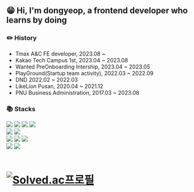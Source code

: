 <h2>😁 Hi, I'm dongyeop, a frontend developer who learns by doing</h2>
<h3>✏️ History</h3>

- Tmax A&C FE developer, 2023.08 ~<br/>
- Kakao Tech Campus 1st, 2023.04 ~ 2023.08<br/>
- Wanted PreOnboarding Intership, 2023.04 ~ 2023.05<br/>
- PlayGround(Startup team activity), 2022.03 ~ 2022.09<br/>
- DND  2022.02 ~ 2022.03<br/>
- LikeLion Pusan, 2020.04 ~ 2021.12<br/>
- PNU Business Administration, 2017.03 ~ 2023.08<br/>
<h3>📚 Stacks</h3>

<div> 
  <img src="https://img.shields.io/badge/python-3776AB?style=for-the-badge&logo=python&logoColor=white"> 
  <img src="https://img.shields.io/badge/html5-E34F26?style=for-the-badge&logo=html5&logoColor=white"> 
  <img src="https://img.shields.io/badge/css-1572B6?style=for-the-badge&logo=css3&logoColor=white"> 
  <img src="https://img.shields.io/badge/javascript-F7DF1E?style=for-the-badge&logo=javascript&logoColor=black"> 
  <br>
  <img src="https://img.shields.io/badge/react-61DAFB?style=for-the-badge&logo=react&logoColor=black"> 
  <img src="https://img.shields.io/badge/node.js-339933?style=for-the-badge&logo=Node.js&logoColor=white">
  <br>
  <img src="https://img.shields.io/badge/express-000000?style=for-the-badge&logo=express&logoColor=white">
  <img src="https://img.shields.io/badge/django-092E20?style=for-the-badge&logo=django&logoColor=white">
  <img src="https://img.shields.io/badge/bootstrap-7952B3?style=for-the-badge&logo=bootstrap&logoColor=white">
  <br>
  <img src="https://img.shields.io/badge/github-181717?style=for-the-badge&logo=github&logoColor=white">
  <img src="https://img.shields.io/badge/git-F05032?style=for-the-badge&logo=git&logoColor=white">
  <br>
</div>
<br>


# [![Solved.ac프로필](http://mazassumnida.wtf/api/v2/generate_badge?boj=ckehdduq95)](https://solved.ac/ckehdduq95)<br>



